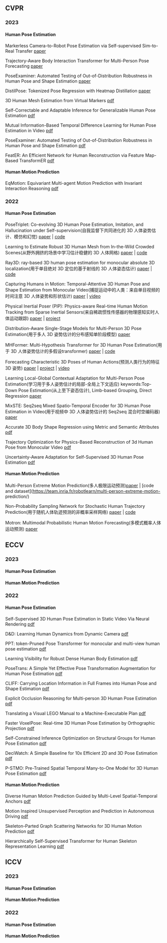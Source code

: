 ## CVPR

### 2023

#### Human Pose Estimation

Markerless Camera-to-Robot Pose Estimation via Self-supervised Sim-to-Real Transfer  [paper](https://arxiv.org/abs/2302.14338)

Trajectory-Aware Body Interaction Transformer for Multi-Person Pose Forecasting [paper](https://arxiv.org/abs/2303.05095)

PoseExaminer: Automated Testing of Out-of-Distribution Robustness in Human Pose and Shape Estimation [paper](https://arxiv.org/abs/2303.07337)

DistilPose: Tokenized Pose Regression with Heatmap Distillation [paper](https://arxiv.org/abs/2303.02455)

3D Human Mesh Estimation from Virtual Markers [pdf](https://arxiv.org/pdf/2303.11726)

Self-Correctable and Adaptable Inference for Generalizable Human Pose Estimation [pdf](https://arxiv.org/pdf/2303.11180)

Mutual Information-Based Temporal Difference Learning for Human Pose Estimation in Video [pdf](https://arxiv.org/pdf/2303.08475)

PoseExaminer: Automated Testing of Out-of-Distribution Robustness in Human Pose and Shape Estimation [pdf](https://arxiv.org/pdf/2303.07337)

FeatER: An Efficient Network for Human Reconstruction via Feature Map-Based TransformER [pdf](https://arxiv.org/pdf/2205.15448)

#### Human Motion Prediction

EqMotion: Equivariant Multi-agent Motion Prediction with Invariant Interaction Reasoning [pdf](https://arxiv.org/pdf/2303.10876)

### 2022

#### Human Pose Estimation

 PoseTriplet: Co-evolving 3D Human Pose Estimation, Imitation, and Hallucination under Self-supervision(自我监督下共同进化的 3D 人体姿势估计、模仿和幻觉) [paper](https://arxiv.org/abs/2203.15625) | [code](https://github.com/Garfield-kh/PoseTriplet)

Learning to Estimate Robust 3D Human Mesh from In-the-Wild Crowded Scenes(从野外拥挤的场景中学习估计稳健的 3D 人体网格)
[paper](https://arxiv.org/abs/2104.07300) | [code](https://github.com/hongsukchoi/3DCrowdNet_RELEASE)

Ray3D: ray-based 3D human pose estimation for monocular absolute 3D localization(用于单目绝对 3D 定位的基于射线的 3D 人体姿态估计) [paper](https://arxiv.org/abs/2203.11471) | [code](https://github.com/YxZhxn/Ray3D)

Capturing Humans in Motion: Temporal-Attentive 3D Human Pose and Shape Estimation from Monocular Video(捕捉运动中的人类：来自单目视频的时间注意 3D 人体姿势和形状估计) [paper](https://arxiv.org/abs/2203.08534) | [video](https://mps-net.github.io/MPS-Net/)

Physical Inertial Poser (PIP): Physics-aware Real-time Human Motion Tracking from Sparse Inertial Sensors(来自稀疏惯性传感器的物理感知实时人体运动跟踪) [paper](https://arxiv.org/abs/2203.08528) | [project](https://xinyu-yi.github.io/PIP/)

Distribution-Aware Single-Stage Models for Multi-Person 3D Pose Estimation(用于多人 3D 姿势估计的分布感知单阶段模型) [paper](https://arxiv.org/abs/2203.07697)

MHFormer: Multi-Hypothesis Transformer for 3D Human Pose Estimation(用于 3D 人体姿势估计的多假设transformer) [paper](https://arxiv.org/abs/2111.12707) | [code](https://github.com/Vegetebird/MHFormer)

Forecasting Characteristic 3D Poses of Human Actions(预测人类行为的特征 3D 姿势) [paper](https://arxiv.org/abs/2011.15079) | [project](https://charposes.christian-diller.de/;) | [video](https://youtu.be/kVhn8OWMgME)

Learning Local-Global Contextual Adaptation for Multi-Person Pose Estimation(学习用于多人姿势估计的局部-全局上下文适应)
keywords:Top-Down Pose Estimation(从上至下姿态估计), Limb-based Grouping, Direct Regression [paper](https://arxiv.org/pdf/2109.03622.pdf)

 MixSTE: Seq2seq Mixed Spatio-Temporal Encoder for 3D Human Pose Estimation in Video(用于视频中 3D 人体姿势估计的 Seq2seq 混合时空编码器) [paper](https://arxiv.org/pdf/2203.00859.pdf)

Accurate 3D Body Shape Regression using Metric and Semantic Attributes [pdf](https://arxiv.org/pdf/2206.07036)

Trajectory Optimization for Physics-Based Reconstruction of 3d Human Pose from Monocular Video [pdf](https://arxiv.org/pdf/2205.12292)

Uncertainty-Aware Adaptation for Self-Supervised 3D Human Pose Estimation [pdf](https://arxiv.org/pdf/2203.15293)

#### Human Motion Prediction

Multi-Person Extreme Motion Prediction(多人极限运动预测)[paper](https://arxiv.org/abs/2105.08825) | [code and dataset](https://team.inria.fr/robotlearn/multi-person-extreme-motion- prediction/)

Non-Probability Sampling Network for Stochastic Human Trajectory Prediction(用于随机人体轨迹预测的非概率采样网络) [paper](https://arxiv.org/abs/2203.13471) | [code](https://github.com/inhwanbae/NPSN)

Motron: Multimodal Probabilistic Human Motion Forecasting(多模式概率人体运动预测) [paper](https://arxiv.org/abs/2203.04132)

## ECCV

### 2023

#### Human Pose Estimation

#### Human Motion Prediction

### 2022

#### Human Pose Estimation

Self-Supervised 3D Human Pose Estimation in Static Video Via Neural Rendering [pdf](https://arxiv.org/pdf/2210.04514)

D&D: Learning Human Dynamics from Dynamic Camera [pdf](https://arxiv.org/pdf/2209.08790)

PPT: token-Pruned Pose Transformer for monocular and multi-view human pose estimation [pdf](https://arxiv.org/pdf/2209.08194)

Learning Visibility for Robust Dense Human Body Estimation [pdf](https://arxiv.org/pdf/2208.10652)

PoseTrans: A Simple Yet Effective Pose Transformation Augmentation for Human Pose Estimation [pdf](https://arxiv.org/pdf/2208.07755)

CLIFF: Carrying Location Information in Full Frames into Human Pose and Shape Estimation [pdf](https://arxiv.org/pdf/2208.00571)

Explicit Occlusion Reasoning for Multi-person 3D Human Pose Estimation [pdf](https://arxiv.org/pdf/2208.00090)

Translating a Visual LEGO Manual to a Machine-Executable Plan [pdf](https://arxiv.org/pdf/2207.12572)

Faster VoxelPose: Real-time 3D Human Pose Estimation by Orthographic Projection [pdf](https://arxiv.org/pdf/2207.10955)

Self-Constrained Inference Optimization on Structural Groups for Human Pose Estimation [pdf](https://arxiv.org/pdf/2207.02425)

DeciWatch: A Simple Baseline for 10x Efficient 2D and 3D Pose Estimation [pdf](https://arxiv.org/pdf/2203.08713)

P-STMO: Pre-Trained Spatial Temporal Many-to-One Model for 3D Human Pose Estimation [pdf](https://arxiv.org/pdf/2203.07628)

#### Human Motion Prediction

Diverse Human Motion Prediction Guided by Multi-Level Spatial-Temporal Anchors [pdf](https://arxiv.org/pdf/2302.04860)

Motion Inspired Unsupervised Perception and Prediction in Autonomous Driving [pdf](https://arxiv.org/pdf/2210.08061)

Skeleton-Parted Graph Scattering Networks for 3D Human Motion Prediction [pdf](https://arxiv.org/pdf/2208.00368)

Hierarchically Self-Supervised Transformer for Human Skeleton Representation Learning [pdf](https://arxiv.org/pdf/2207.09644)

## ICCV

### 2023

#### Human Pose Estimation

#### Human Motion Prediction

### 2022

#### Human Pose Estimation

#### Human Motion Prediction